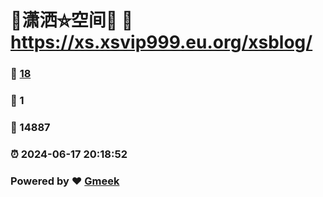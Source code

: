 # 🤠潇洒⛤空间🤠 :link: https://xs.xsvip999.eu.org/xsblog/ 
### :page_facing_up: [18](https://xs.xsvip999.eu.org/xsblog//tag.html) 
### :speech_balloon: 1 
### :hibiscus: 14887 
### :alarm_clock: 2024-06-17 20:18:52 
### Powered by :heart: [Gmeek](https://github.com/Meekdai/Gmeek)
